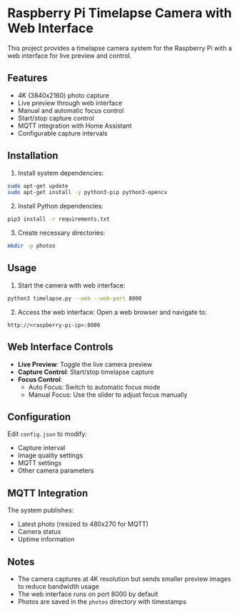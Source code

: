 # Raspberry Pi Timelapse Camera with Web Interface

This project provides a timelapse camera system for the Raspberry Pi with a web interface for live preview and control.

## Features

- 4K (3840x2160) photo capture
- Live preview through web interface
- Manual and automatic focus control
- Start/stop capture control
- MQTT integration with Home Assistant
- Configurable capture intervals

## Installation

1. Install system dependencies:
```bash
sudo apt-get update
sudo apt-get install -y python3-pip python3-opencv
```

2. Install Python dependencies:
```bash
pip3 install -r requirements.txt
```

3. Create necessary directories:
```bash
mkdir -p photos
```

## Usage

1. Start the camera with web interface:
```bash
python3 timelapse.py --web --web-port 8000
```

2. Access the web interface:
Open a web browser and navigate to:
```
http://<raspberry-pi-ip>:8000
```

## Web Interface Controls

- **Live Preview**: Toggle the live camera preview
- **Capture Control**: Start/stop timelapse capture
- **Focus Control**:
  - Auto Focus: Switch to automatic focus mode
  - Manual Focus: Use the slider to adjust focus manually

## Configuration

Edit `config.json` to modify:
- Capture interval
- Image quality settings
- MQTT settings
- Other camera parameters

## MQTT Integration

The system publishes:
- Latest photo (resized to 480x270 for MQTT)
- Camera status
- Uptime information

## Notes

- The camera captures at 4K resolution but sends smaller preview images to reduce bandwidth usage
- The web interface runs on port 8000 by default
- Photos are saved in the `photos` directory with timestamps